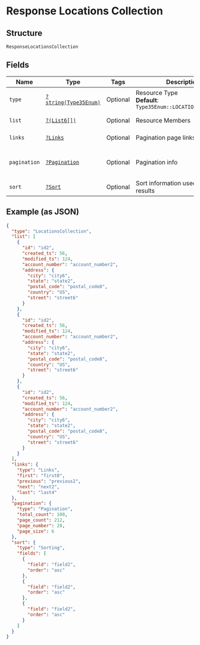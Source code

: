 
# Response Locations Collection

## Structure

`ResponseLocationsCollection`

## Fields

| Name | Type | Tags | Description | Getter | Setter |
|  --- | --- | --- | --- | --- | --- |
| `type` | [`?string(Type35Enum)`](../../doc/models/type-35-enum.md) | Optional | Resource Type<br>**Default**: `Type35Enum::LOCATIONSCOLLECTION` | getType(): ?string | setType(?string type): void |
| `list` | [`?(List6[])`](../../doc/models/list-6.md) | Optional | Resource Members | getList(): ?array | setList(?array list): void |
| `links` | [`?Links`](../../doc/models/links.md) | Optional | Pagination page links | getLinks(): ?Links | setLinks(?Links links): void |
| `pagination` | [`?Pagination`](../../doc/models/pagination.md) | Optional | Pagination info | getPagination(): ?Pagination | setPagination(?Pagination pagination): void |
| `sort` | [`?Sort`](../../doc/models/sort.md) | Optional | Sort information used on the results | getSort(): ?Sort | setSort(?Sort sort): void |

## Example (as JSON)

```json
{
  "type": "LocationsCollection",
  "list": [
    {
      "id": "id2",
      "created_ts": 56,
      "modified_ts": 124,
      "account_number": "account_number2",
      "address": {
        "city": "city6",
        "state": "state2",
        "postal_code": "postal_code8",
        "country": "US",
        "street": "street6"
      }
    },
    {
      "id": "id2",
      "created_ts": 56,
      "modified_ts": 124,
      "account_number": "account_number2",
      "address": {
        "city": "city6",
        "state": "state2",
        "postal_code": "postal_code8",
        "country": "US",
        "street": "street6"
      }
    },
    {
      "id": "id2",
      "created_ts": 56,
      "modified_ts": 124,
      "account_number": "account_number2",
      "address": {
        "city": "city6",
        "state": "state2",
        "postal_code": "postal_code8",
        "country": "US",
        "street": "street6"
      }
    }
  ],
  "links": {
    "type": "Links",
    "first": "first0",
    "previous": "previous2",
    "next": "next2",
    "last": "last4"
  },
  "pagination": {
    "type": "Pagination",
    "total_count": 100,
    "page_count": 212,
    "page_number": 28,
    "page_size": 6
  },
  "sort": {
    "type": "Sorting",
    "fields": [
      {
        "field": "field2",
        "order": "asc"
      },
      {
        "field": "field2",
        "order": "asc"
      },
      {
        "field": "field2",
        "order": "asc"
      }
    ]
  }
}
```

